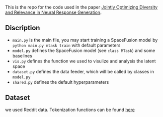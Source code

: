 This is the repo for the code used in the paper [Jointly Optimizing Diversity and Relevance in Neural Response Generation](https://arxiv.org/abs/1902.11205). 

## Discription
* `main.py` is the main file, you may start training a SpaceFusion model by `python main.py mtask train` with default parameters
* `model.py` defines the SpaceFusion model (see `class MTask`) and some baselines
* `vis.py` defines the function we used to visulize and analysis the latent space
* `dataset.py` defines the data feeder, which will be called by classes in `model.py`
* `shared.py` defines the default hyperparameters

## Dataset
we used Reddit data. Tokenization functions can be found [here](https://github.com/golsun/NLP-tools)
